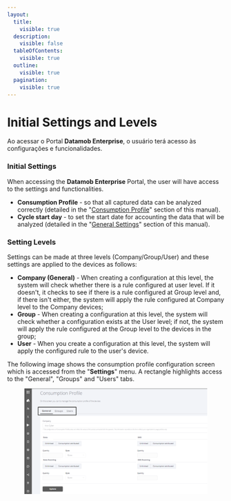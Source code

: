 ```yaml
---
layout:
  title:
    visible: true
  description:
    visible: false
  tableOfContents:
    visible: true
  outline:
    visible: true
  pagination:
    visible: true
---
```


# Initial Settings and Levels

Ao acessar o Portal **Datamob Enterprise**, o usuário terá acesso às configurações e funcionalidades.

### Initial Settings <a href="#id-26in1rg" id="id-26in1rg"></a>

When accessing the **Datamob Enterprise** Portal, the user will have access to the settings and functionalities.

* **Consumption Profile** - so that all captured data can be analyzed correctly (detailed in the "[Consumption Profile](configuracoes/perfil-de-consumo.md)" section of this manual).
* **Cycle start day** - to set the start date for accounting the data that will be analyzed (detailed in the "[General Settings](empresas/configuracoes-gerais.md)" section of this manual).

### Setting Levels <a href="#lnxbz9" id="lnxbz9"></a>

Settings can be made at three levels (Company/Group/User) and these settings are applied to the devices as follows:

* **Company (General)** - When creating a configuration at this level, the system will check whether there is a rule configured at user level. If it doesn't, it checks to see if there is a rule configured at Group level and, if there isn't either, the system will apply the rule configured at Company level to the Company devices;
* **Group** - When creating a configuration at this level, the system will check whether a configuration exists at the User level; if not, the system will apply the rule configured at the Group level to the devices in the group;
* **User** - When you create a configuration at this level, the system will apply the configured rule to the user's device.

The following image shows the consumption profile configuration screen which is accessed from the "**Settings**" menu. A rectangle highlights access to the "General", "Groups" and "Users" tabs.

<figure><img src="../../.gitbook/assets/image (11).png" alt=""><figcaption></figcaption></figure>
